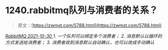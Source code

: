 <!--yml
category: 未分类
date: 0001-01-01 00:00:00
--->

# 1240.rabbitmq队列与消费者的关系？

> 原文：[https://zwmst.com/5788.html](https://zwmst.com/5788.html)

   [ *RabbitMQ* ](https://zwmst.com/rabbitmq)*[ <time datetime="2021-10-31T06:24:07+08:00"> 2021-10-30 </time> ](https://zwmst.com/5788.html)  1.  ⼀个队列可以绑定多个消费者；
2.  消息默认以循环的⽅式发送给消费者；
3.  消费者收到消息默认⾃动确认，也可以改成⼿动确认*